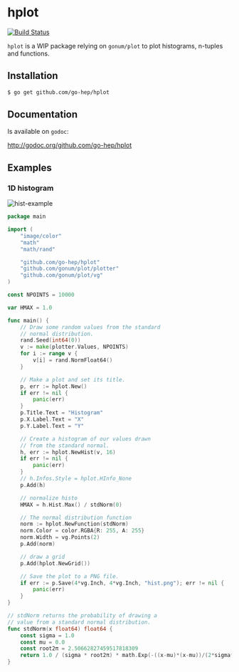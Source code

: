 hplot
====

[![Build Status](https://drone.io/github.com/go-hep/hplot/status.png)](https://drone.io/github.com/go-hep/hplot/latest)

`hplot` is a WIP package relying on `gonum/plot` to plot histograms,
n-tuples and functions.

## Installation

```sh
$ go get github.com/go-hep/hplot
```

## Documentation

Is available on ``godoc``:

http://godoc.org/github.com/go-hep/hplot


## Examples

### 1D histogram

![hist-example](https://github.com/go-hep/hplot/raw/master/examples/hist.png)

```go
package main

import (
	"image/color"
	"math"
	"math/rand"

	"github.com/go-hep/hplot"
	"github.com/gonum/plot/plotter"
	"github.com/gonum/plot/vg"
)

const NPOINTS = 10000

var HMAX = 1.0

func main() {
	// Draw some random values from the standard
	// normal distribution.
	rand.Seed(int64(0))
	v := make(plotter.Values, NPOINTS)
	for i := range v {
		v[i] = rand.NormFloat64()
	}

	// Make a plot and set its title.
	p, err := hplot.New()
	if err != nil {
		panic(err)
	}
	p.Title.Text = "Histogram"
	p.X.Label.Text = "X"
	p.Y.Label.Text = "Y"

	// Create a histogram of our values drawn
	// from the standard normal.
	h, err := hplot.NewHist(v, 16)
	if err != nil {
		panic(err)
	}
	// h.Infos.Style = hplot.HInfo_None
	p.Add(h)

	// normalize histo
	HMAX = h.Hist.Max() / stdNorm(0)

	// The normal distribution function
	norm := hplot.NewFunction(stdNorm)
	norm.Color = color.RGBA{R: 255, A: 255}
	norm.Width = vg.Points(2)
	p.Add(norm)

	// draw a grid
	p.Add(hplot.NewGrid())

	// Save the plot to a PNG file.
	if err := p.Save(4*vg.Inch, 4*vg.Inch, "hist.png"); err != nil {
		panic(err)
	}
}

// stdNorm returns the probability of drawing a
// value from a standard normal distribution.
func stdNorm(x float64) float64 {
	const sigma = 1.0
	const mu = 0.0
	const root2π = 2.50662827459517818309
	return 1.0 / (sigma * root2π) * math.Exp(-((x-mu)*(x-mu))/(2*sigma*sigma)) * HMAX
}
```

